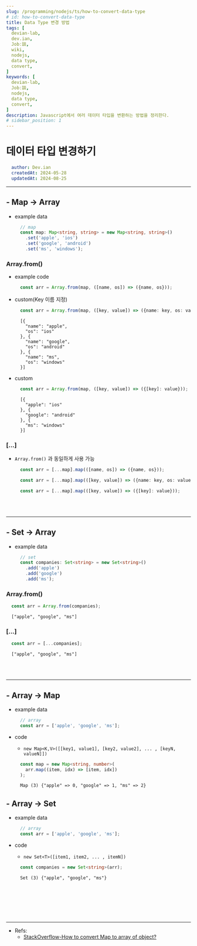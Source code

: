 ```yaml
---
slug: /programming/nodejs/ts/how-to-convert-data-type
# id: how-to-convert-data-type
title: Data Type 변경 방법
tags: [
  devian-lab, 
  dev.ian,
  Jobː談,
  wiki,
  nodejs,
  data type,
  convert,
]
keywords: [
  devian-lab,
  Jobː談,
  nodejs,
  data type,
  convert,
]
description: Javascript에서 여러 데이터 타입을 변환하는 방법을 정리한다.
# sidebar_position: 1
---
```


<!--title -->
# 데이터 타입 변경하기
<!--//title -->

<!-- 
```json
{
  "author": "Dev.ian",
  "createdAt": "2024-05-28",
  "updatedAt": "2024-08-25"
}
``` 
-->

```yaml
  author: Dev.ian
  createdAt: 2024-05-28
  updatedAt: 2024-08-25
```


---


## - Map -> Array
  
  - example data

    ```typescript
      // map
      const map: Map<string, string> = new Map<string, string>()
        .set('apple', 'ios')
        .set('google', 'android')
        .set('ms', 'windows');
    ```

### Array.from()

  - example code

    ```typescript
      const arr = Array.from(map, ([name, os]) => ({name, os}));
    ```

  - custom(Key 이름 지정)

    ```typescript
      const arr = Array.from(map, ([key, value]) => ({name: key, os: value}));
    ```

    ```text
      [{
        "name": "apple",
        "os": "ios"
      }, {
        "name": "google",
        "os": "android"
      }, {
        "name": "ms",
        "os": "windows"
      }] 
    ```

  - custom

    ```typescript
      const arr = Array.from(map, ([key, value]) => ({[key]: value}));
    ```

    ```text
      [{
        "apple": "ios"
      }, {
        "google": "android"
      }, {
        "ms": "windows"
      }] 
    ```


### [...]

  - `Array.from()` 과 동일하게 사용 가능

    ```typescript
      const arr = [...map].map(([name, os]) => ({name, os}));
    ```

    ```typescript
      const arr = [...map].map(([key, value]) => ({name: key, os: value}));
    ```

    ```typescript
      const arr = [...map].map(([key, value]) => ({[key]: value}));
    ```

<br /><br />

---

## - Set -> Array

  - example data

    ```typescript
      // set
      const companies: Set<string> = new Set<string>()
        .add('apple')
        .add('google')
        .add('ms');
    ```

### Array.from()

  ```typescript
    const arr = Array.from(companies);
  ```

  ```text
    ["apple", "google", "ms"] 
  ```

### [...]

  ```typescript
    const arr = [...companies];
  ```

  ```text
    ["apple", "google", "ms"] 
  ```


<br /><br />

---

## - Array -> Map

  - example data

    ```typescript
      // array
      const arr = ['apple', 'google', 'ms'];
    ```

  - code
    + `new Map<K,V>([[key1, value1], [key2, value2], ... , [keyN, valueN]])`

    ```typescript
      const map = new Map<string, number>(
        arr.map((item, idx) => [item, idx])
      );
    ```

    ```text
      Map (3) {"apple" => 0, "google" => 1, "ms" => 2} 
    ```

## - Array -> Set

  - example data

    ```typescript
      // array
      const arr = ['apple', 'google', 'ms'];
    ```

  - code
    + `new Set<T>([item1, item2, ... , itemN])`
    ```typescript
      const companies = new Set<string>(arr);
    ```

    ```text
      Set (3) {"apple", "google", "ms"} 
    ```













<br /><br /><br /><br /><br />

--- 
- Refs:
  + [StackOverflow-How to convert Map to array of object?](https://stackoverflow.com/questions/56795743/how-to-convert-map-to-array-of-object)


